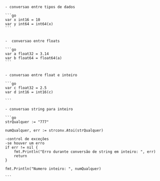 
	- conversao entre tipos de dados

	```go
	var x int16 = 10
	var y int64 = int64(x)
	```


	-  conversao entre floats

	```go	
	var a float32 = 3.14
	var b float64 = float64(a)
	```


	- conversao entre float e inteiro

	```go
	var c float32 = 2.5
	var d int16 = int16(c)

	```

	- conversao string para inteiro

	```go	
	strQualquer := "777"

	numQualquer, err := strconv.Atoi(strQualquer)

	-control de exceções
	-se houver um erro
	if err != nil {
		fmt.Println("Erro durante conversão de string em inteiro: ", err)
		return
	}

	fmt.Println("Numero inteiro: ", numQualquer)

	```
